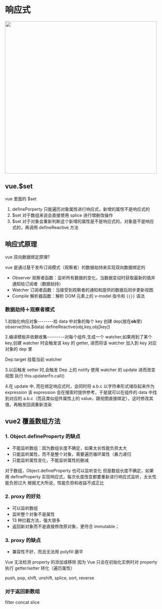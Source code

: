 # 响应式

<img src="https://cdn.jsdelivr.net/gh/z1the3/myCDNassets/assets/monorepo-project/projects/z1the3-doc/source/C760AAFF048777578A01C025210F9F49.png" width="500"/>

## vue.$set

vue 里面的 $set

1. definePorperty 只能遍历对象属性进行响应式，新增的属性不是响应式的
2. $set 对于数组来说会直接使用 splice 进行增删改操作
3. $set 对于对象会重新判断这个新增的属性是不是响应式的，对象是不是响应式的，再调用 defineReactive 方法

## 响应式原理

vue 双向数据绑定原理?

vue 是通过基于发布订阅模式（观察者）的数据劫持来实现双向数据绑定的

- Observer 观察者函数：监听所有数据的变化，当数据变动时获取最新的值并通知给订阅者（数据劫持）
- Watcher 订阅者函数：当接受到观察者的通知和提供的数据后同步更新视图
- Compile 解析器函数：解析 DOM 元素上的 v-model 指令和 `{{}}` 语法

### 数据劫持＋观察者模式

1.初始化响应对象--------给 data 中对象的每个 key 创建 dep(放在**ob**里)
observe(this.$data) defineReactive(obj,key,obj[key])

2.编译模板并依赖收集---------对每个组件,生成一个 watcher,如果用到了某个 key,创建 watcher 时会触发该 key 的 getter, 进而将该 watcher 加入到 key 对应对象的 dep 里

Dep.target 挂载当前 watcher

3.以后触发 setter 时,会触发 Dep 上的 notify 使用 watcher 的 update 进而改变视图
执行 this.updaterFn.call()

4.在 update 中, 而在绑定响应式时，会同时将 a.b.c 以字符串形式储存起来作为 expression
该 expression 会在搜索时提供参考，于是就可以在组件的 data 中找到对应的 a.b.c（而且类似组件属性上的 value，跟视图直接绑定），这时修改其值，再触发回调重新渲染

## vue2 覆盖数组方法

### 1. Object.defineProperty 的缺点

- 不能监听数组：因为数组长度不确定，如果太长性能负担太大
- 只能监听属性，而不是整个对象，需要遍历循环属性（暴力递归
- 只能监听属性变化，不能监听属性的删减

对于数组，Object.defineProperty 也可以监听变化
但是数组长度不确定，如果用 defineProperty 实现响应式，每次长度改变都要重新进行响应式监听，太长性能负担过大
根据尤大所说，性能负担和收益不成正比

### 2. proxy 的好处

- 可以监听数组
- 监听整个对象不是属性
- 13 种拦截方法，强大很多
- 返回新对象而不是直接修改原对象，更符合 immutable；

### 3. proxy 的缺点

- 兼容性不好，而且无法用 polyfill 磨平

Vue 无法检测 property 的添加或移除
因为 Vue 只会在初始化实例时对 property 执行 getter/setter 转化（遍历属性）

push,
pop,
shift,
unshift,
splice,
sort,
reverse

### 对于返回新数组

filter
concat
slice
